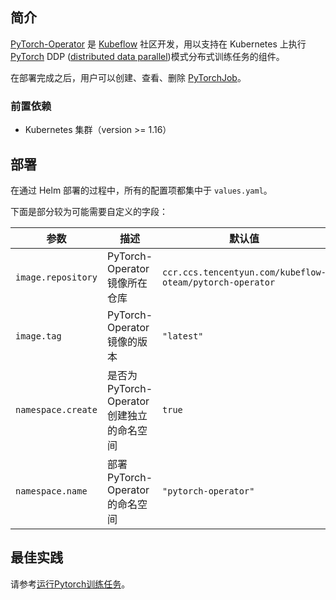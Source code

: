 ## 简介

[PyTorch-Operator](https://github.com/kubeflow/pytorch-operator) 是 [Kubeflow](https://www.kubeflow.org) 社区开发，用以支持在 Kubernetes 上执行 [PyTorch](https://pytorch.org) DDP ([distributed data parallel](https://pytorch.org/tutorials/intermediate/ddp_tutorial.html))模式分布式训练任务的组件。

在部署完成之后，用户可以创建、查看、删除 [PyTorchJob](https://www.kubeflow.org/docs/reference/pytorchjob/v1/pytorch/)。

### 前置依赖
-  Kubernetes 集群（version >= 1.16）

## 部署

在通过 Helm 部署的过程中，所有的配置项都集中于 `values.yaml`。

下面是部分较为可能需要自定义的字段：

| 参数     | 描述     | 默认值     |
| ------- | -------- | --------- |
| `image.repository` | PyTorch-Operator 镜像所在仓库  | `ccr.ccs.tencentyun.com/kubeflow-oteam/pytorch-operator` |
| `image.tag`        | PyTorch-Operator 镜像的版本    | `"latest"` |
| `namespace.create` | 是否为 PyTorch-Operator 创建独立的命名空间 | `true` |
| `namespace.name`   | 部署 PyTorch-Operator 的命名空间 | `"pytorch-operator"` |

## 最佳实践
请参考[运行Pytorch训练任务]()。


